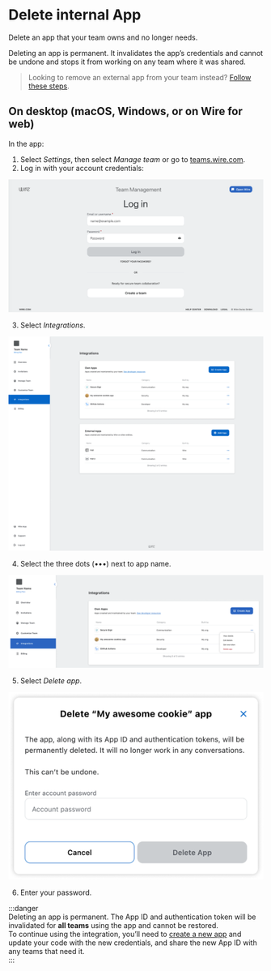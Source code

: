 # Delete internal App

Delete an app that your team owns and no longer needs.  

Deleting an app is permanent. 
It invalidates the app’s credentials and cannot be undone and stops it from working on any team where it was shared.

> Looking to remove an external app from your team instead? [Follow these steps](remove-external-app.md).

## On desktop (macOS, Windows, or on Wire for web)

In the app:

1. Select *Settings*, then select *Manage team* or go to [teams.wire.com](https://teams.wire.com/).
2. Log in with your account credentials:

![log in](../assets/team-management/log_in.png)

3. Select *Integrations*.

![integrations tab](../assets/team-management/integrations_tab.png)

4. Select the three dots (•••) next to app name.

![integrations tab](../assets/team-management/integrations_tab_three_dots.png)

5. Select *Delete app*.

![delete app](../assets/team-management/delete_app.png)

6. Enter your password.

:::danger  
Deleting an app is permanent. 
The App ID and authentication token will be invalidated for **all teams** using the app and cannot be restored.  
To continue using the integration, you’ll need to [create a new app](create-app.md)
and update your code with the new credentials, and share the new App ID with any teams that need it.  
:::
